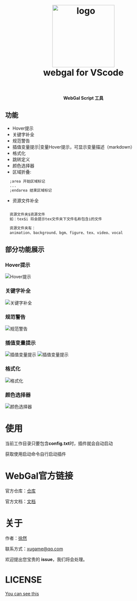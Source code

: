 <!--
 * @Author: xuranXYS
 * @LastEditTime: 2024-03-22 13:10:30
 * @GitHub: www.github.com/xiaoxustudio
 * @WebSite: www.xiaoxustudio.top
 * @Description: By xuranXYS
-->
<h1 align="center">
  <br>
    <img src="https://raw.githubusercontent.com/xiaoxustudio/webgal-for-vscode/master/images/icon.png" alt="logo" width="200">
  <br>
  webgal for VScode
  <br>
  <br>
</h1>

<h4 align="center">WebGal Script 工具</h4>

## 功能

- Hover提示
- 关键字补全
- 规范警告
- 插值变量提示|变量Hover提示，可显示变量描述（markdown）
- 格式化
- 跳转定义
- 颜色选择器
- 区域折叠:

```txt
  ;area 开始区域标记
  ...
  ;endarea 结束区域标记
```

- 资源文件补全

```txt

  资源文件夹$资源文件
  如：tex$i 将会提示tex文件夹下文件名称包含i的文件

  资源文件夹有：
  animation、background、bgm、figure、tex、video、vocal

```

## 部分功能展示

### Hover提示

![Hover提示](https://raw.githubusercontent.com/xiaoxustudio/webgal-for-vscode/master/images/test/hover.png)

### 关键字补全

![关键字补全](https://raw.githubusercontent.com/xiaoxustudio/webgal-for-vscode/master/images/test/kw.png)

### 规范警告  

![规范警告](https://raw.githubusercontent.com/xiaoxustudio/webgal-for-vscode/master/images/test/warning.png)

### 插值变量提示  

![插值变量提示](https://raw.githubusercontent.com/xiaoxustudio/webgal-for-vscode/master/images/test/variable.png)
![插值变量提示](https://raw.githubusercontent.com/xiaoxustudio/webgal-for-vscode/master/images/test/variable_hover.png)

### 格式化

![格式化](https://raw.githubusercontent.com/xiaoxustudio/webgal-for-vscode/master/images/test/format.png)

### 颜色选择器  

![颜色选择器](https://raw.githubusercontent.com/xiaoxustudio/webgal-for-vscode/master/images/test/color.png)

# 使用

当前工作目录只要包含**config.txt**时，插件就会自动启动

获取使用启动命令自行启动插件

# WebGal官方链接

官方仓库：[仓库](https://github.com/MakinoharaShoko/WebGAL)  

官方文档：[文档](https://docs.openwebgal.com/)

# 关于

作者：[徐然](https://github.com/xiaoxustudio)  

联系方式：[xugame@qq.com](emailto://xugame@qq.com)

欢迎提出您宝贵的 **issue**，我们将会处理。

# LICENSE

[You can see this](https://raw.githubusercontent.com/xiaoxustudio/webgal-for-vscode/master/LICENSE)
